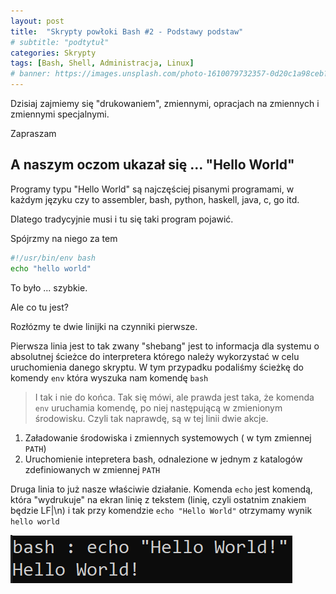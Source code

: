 ```yaml
---
layout: post
title:  "Skrypty powłoki Bash #2 - Podstawy podstaw"
# subtitle: "podtytuł"
categories: Skrypty
tags: [Bash, Shell, Administracja, Linux]
# banner: https://images.unsplash.com/photo-1610079732357-0d20c1a98ceb?ixid=MnwxMjA3fDB8MHxwaG90by1wYWdlfHx8fGVufDB8fHx8&ixlib=rb-1.2.1&auto=format&fit=crop&w=889&q=80
---
```


Dzisiaj zajmiemy się "drukowaniem", zmiennymi, opracjach na zmiennych i zmiennymi specjalnymi.

Zapraszam

## A naszym oczom ukazał się ... "Hello World"

Programy typu "Hello World" są najczęściej pisanymi programami, w każdym języku czy to assembler, bash, python, haskell, java, c, go itd.

Dlatego tradycyjnie musi i tu się taki program pojawić.

Spójrzmy na niego za tem 
```bash
#!/usr/bin/env bash
echo "hello world"
```

To było ... szybkie.

Ale co tu jest?

Rozłózmy te dwie linijki na czynniki pierwsze.

Pierwsza linia jest to tak zwany "shebang" jest to informacja dla systemu o absolutnej ścieżce do  interpretera którego należy wykorzystać w celu uruchomienia danego skryptu.
W tym przypadku podaliśmy ścieżkę do komendy `env` która wyszuka nam komendę `bash` 

> I tak i nie do końca. Tak się mówi, ale prawda jest taka, że komenda `env` uruchamia komendę, po niej następującą w zmienionym środowisku. Czyli tak naprawdę, są w tej linii dwie akcje.
1) Załadowanie środowiska i zmiennych systemowych ( w tym zmiennej `PATH`)
2) Uruchomienie intepretera bash, odnalezione w jednym z katalogów zdefiniowanych w zmiennej `PATH`

Druga linia to już nasze właściwie działanie.
Komenda `echo` jest komendą, która "wydrukuje" na ekran linię z tekstem (linię, czyli ostatnim znakiem będzie LF|\n) i tak przy komendzie `echo "Hello World"` otrzymamy wynik `hello world`

![Hello World](/assets/images/hw.png)
